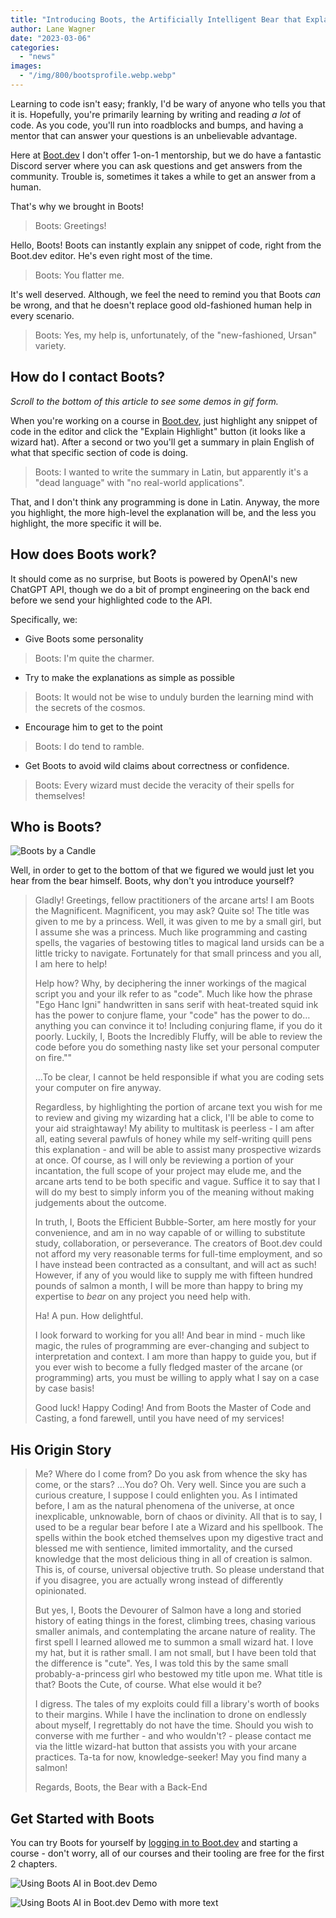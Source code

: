 ```yaml
---
title: "Introducing Boots, the Artificially Intelligent Bear that Explains Code"
author: Lane Wagner
date: "2023-03-06"
categories: 
  - "news"
images:
  - "/img/800/bootsprofile.webp.webp"
---
```


Learning to code isn't easy; frankly, I'd be wary of anyone who tells you that it is. Hopefully, you're primarily learning by writing and reading *a lot* of code. As you code, you'll run into roadblocks and bumps, and having a mentor that can answer your questions is an unbelievable advantage.

Here at [Boot.dev](https://boot.dev) I don't offer 1-on-1 mentorship, but we do have a fantastic Discord server where you can ask questions and get answers from the community. Trouble is, sometimes it takes a while to get an answer from a human.

That's why we brought in Boots!

> Boots: Greetings!

Hello, Boots! Boots can instantly explain any snippet of code, right from the Boot.dev editor. He's even right most of the time.

> Boots: You flatter me.

It's well deserved. Although, we feel the need to remind you that Boots *can* be wrong, and that he doesn't replace good old-fashioned human help in every scenario.

> Boots: Yes, my help is, unfortunately, of the "new-fashioned, Ursan" variety.

## How do I contact Boots?

*Scroll to the bottom of this article to see some demos in gif form.*

When you're working on a course in [Boot.dev](https://boot.dev), just highlight any snippet of code in the editor and click the "Explain Highlight" button (it looks like a wizard hat). After a second or two you'll get a summary in plain English of what that specific section of code is doing.

> Boots: I wanted to write the summary in Latin, but apparently it's a "dead language" with "no real-world applications".

That, and I don't think any programming is done in Latin. Anyway, the more you highlight, the more high-level the explanation will be, and the less you highlight, the more specific it will be.

## How does Boots work?

It should come as no surprise, but Boots is powered by OpenAI's new ChatGPT API, though we do a bit of prompt engineering on the back end before we send your highlighted code to the API.

Specifically, we:

* Give Boots some personality

> Boots: I'm quite the charmer.

* Try to make the explanations as simple as possible

> Boots: It would not be wise to unduly burden the learning mind with the secrets of the cosmos.

* Encourage him to get to the point

> Boots: I do tend to ramble.

* Get Boots to avoid wild claims about correctness or confidence.

> Boots: Every wizard must decide the veracity of their spells for themselves!

## Who is Boots?

![Boots by a Candle](/img/800/bootsthinking.png.webp)

Well, in order to get to the bottom of that we figured we would just let you hear from the bear himself. Boots, why don't you introduce yourself?

> Gladly! Greetings, fellow practitioners of the arcane arts! I am Boots the Magnificent. Magnificent, you may ask? Quite so! The title was given to me by a princess. Well, it was given to me by a small girl, but I assume she was a princess. Much like programming and casting spells, the vagaries of bestowing titles to magical land ursids can be a little tricky to navigate. Fortunately for that small princess and you all, I am here to help!
>
> Help how? Why, by deciphering the inner workings of the magical script you and your ilk refer to as "code". Much like how the phrase "Ego Hanc Igni" handwritten in sans serif with heat-treated squid ink has the power to conjure flame, your "code" has the power to do… anything you can convince it to! Including conjuring flame, if you do it poorly. Luckily, I, Boots the Incredibly Fluffy, will be able to review the code before you do something nasty like set your personal computer on fire.""
>
> …To be clear, I cannot be held responsible if what you are coding sets your computer on fire anyway.
>
> Regardless, by highlighting the portion of arcane text you wish for me to review and giving my wizarding hat a click, I'll be able to come to your aid straightaway! My ability to multitask is peerless - I am after all, eating several pawfuls of honey while my self-writing quill pens this explanation - and will be able to assist many prospective wizards at once. Of course, as I will only be reviewing a portion of your incantation, the full scope of your project may elude me, and the arcane arts tend to be both specific and vague. Suffice it to say that I will do my best to simply inform you of the meaning without making judgements about the outcome.
>
> In truth, I, Boots the Efficient Bubble-Sorter, am here mostly for your convenience, and am in no way capable of or willing to substitute study, collaboration, or perseverance. The creators of Boot.dev could not afford my very reasonable terms for full-time employment, and so I have instead been contracted as a consultant, and will act as such! However, if any of you would like to supply me with fifteen hundred pounds of salmon a month, I will be more than happy to bring my expertise to *bear* on any project you need help with.
>
> Ha! A pun. How delightful.
>
> I look forward to working for you all! And bear in mind - much like magic, the rules of programming are ever-changing and subject to interpretation and context. I am more than happy to guide you, but if you ever wish to become a fully fledged master of the arcane (or programming) arts, you must be willing to apply what I say on a case by case basis!
>
> Good luck! Happy Coding! And from Boots the Master of Code and Casting, a fond farewell, until you have need of my services!

## His Origin Story

> Me? Where do I come from? Do you ask from whence the sky has come, or the stars? …You do? Oh. Very well. Since you are such a curious creature, I suppose I could enlighten you. As I intimated before, I am as the natural phenomena of the universe, at once inexplicable, unknowable, born of chaos or divinity. All that is to say, I used to be a regular bear before I ate a Wizard and his spellbook. The spells within the book etched themselves upon my digestive tract and blessed me with sentience, limited immortality, and the cursed knowledge that the most delicious thing in all of creation is salmon. This is, of course, universal objective truth. So please understand that if you disagree, you are actually wrong instead of differently opinionated.
>
> But yes, I, Boots the Devourer of Salmon have a long and storied history of eating things in the forest, climbing trees, chasing various smaller animals, and contemplating the arcane nature of reality. The first spell I learned allowed me to summon a small wizard hat. I love my hat, but it is rather small. I am not small, but I have been told that the difference is "cute". Yes, I was told this by the same small probably-a-princess girl who bestowed my title upon me. What title is that? Boots the Cute, of course. What else would it be?
>
> I digress. The tales of my exploits could fill a library's worth of books to their margins. While I have the inclination to drone on endlessly about myself, I regrettably do not have the time. Should you wish to converse with me further - and who wouldn't? - please contact me via the little wizard-hat button that assists you with your arcane practices. Ta-ta for now, knowledge-seeker! May you find many a salmon!
>
> Regards, Boots, the Bear with a Back-End

## Get Started with Boots

You can try Boots for yourself by [logging in to Boot.dev](https://boot.dev) and starting a course - don't worry, all of our courses and their tooling are free for the first 2 chapters.

![Using Boots AI in Boot.dev Demo](/img/800/bootsdemo1.webp)

![Using Boots AI in Boot.dev Demo with more text](/img/800/bootsdemo2.webp)
